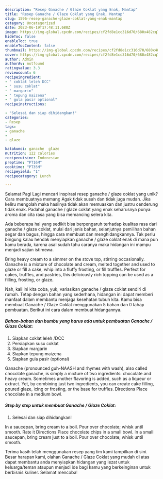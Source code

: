 ```yaml
---
description: "Resep Ganache / Glaze Coklat yang Enak, Mantap"
title: "Resep Ganache / Glaze Coklat yang Enak, Mantap"
slug: 1596-resep-ganache-glaze-coklat-yang-enak-mantap
category: Uncategorized
date: 2023-06-19T17:48:11.688Z
image: https://img-global.cpcdn.com/recipes/cf2fd8e1cc316d70/680x482cq70/ganache-glaze-coklat-foto-resep-utama.jpg
hideToc: false
enableToc: true
enableTocContent: false
thumbnail: https://img-global.cpcdn.com/recipes/cf2fd8e1cc316d70/680x482cq70/ganache-glaze-coklat-foto-resep-utama.jpg
cover: https://img-global.cpcdn.com/recipes/cf2fd8e1cc316d70/680x482cq70/ganache-glaze-coklat-foto-resep-utama.jpg
author: Admin
authorAv: notfound
ratingvalue: 3.3
reviewcount: 6
recipeingredient:
- " coklat leleh DCC"
- " susu coklat"
- " margarin"
- " tepung maizena"
- " gula pasir optional"
recipeinstructions:

- "Selesai dan siap dihidangkan!"
categories:
- Resep
tags:
- ganache
- 
- glaze

katakunci: ganache  glaze 
nutrition: 122 calories
recipecuisine: Indonesian
preptime: "PT16M"
cooktime: "PT35M"
recipeyield: "1"
recipecategory: Lunch

---
```



Selamat Pagi Lagi mencari inspirasi resep ganache / glaze coklat yang unik? Cara membuatnya memang Agak tidak susah dan tidak juga mudah. Jika keliru mengolah maka hasilnya tidak akan memuaskan dan justru cenderung tidak enak. Padahal ganache / glaze coklat yang enak seharusnya punya aroma dan cita rasa yang bisa memancing selera kita.


Ada beberapa hal yang sedikit bisa berpengaruh terhadap kualitas rasa dari ganache / glaze coklat, mulai dari jenis bahan, selanjutnya pemilihan bahan segar dan bagus, hingga cara membuat dan menghidangkannya. Tak perlu bingung kalau hendak menyiapkan ganache / glaze coklat enak di mana pun kamu berada, karena asal sudah tahu caranya maka hidangan ini mampu menjadi sajian istimewa.

Bring heavy cream to a simmer on the stove top, stirring occasionally. Ganache is a mixture of chocolate and cream, melted together and used to glaze or fill a cake, whip into a fluffy frosting, or fill truffles. Perfect for cakes, truffles, and pastries, this deliciously rich topping can be used as a filling, frosting, or glaze.


Nah, kali ini kita coba, yuk, variasikan ganache / glaze coklat sendiri di rumah. Tetap dengan bahan yang sederhana, hidangan ini dapat memberi manfaat dalam membantu menjaga kesehatan tubuh kita. Kamu bisa membuat Ganache / Glaze Coklat menggunakan 5 bahan dan 0 tahap pembuatan. Berikut ini cara dalam membuat hidangannya.

<!--inarticleads1-->

##### Bahan-bahan dan bumbu yang harus ada untuk pembuatan Ganache / Glaze Coklat:

1. Siapkan  coklat leleh /DCC
1. Persiapkan  susu coklat
1. Siapkan  margarin
1. Siapkan  tepung maizena
1. Siapkan  gula pasir (optional)


Ganache (pronounced guh-NAASH and rhymes with wash), also called chocolate ganache, is simply a mixture of two ingredients: chocolate and heavy cream. Sometimes another flavoring is added, such as a liqueur or extract. Yet, by combining just two ingredients, you can create cake filling, poured glaze, icing or frosting, or the base for truffles. Directions Place chocolate in a medium bowl. 

<!--inarticleads2-->

##### Step by step untuk membuat Ganache / Glaze Coklat:


1. Selesai dan siap dihidangkan!

In a saucepan, bring cream to a boil. Pour over chocolate; whisk until smooth. Rate it Directions Place chocolate chips in a small bowl. In a small saucepan, bring cream just to a boil. Pour over chocolate; whisk until smooth. 

Terima kasih telah menggunakan resep yang tim kami tampilkan di sini. Besar harapan kami, olahan Ganache / Glaze Coklat yang mudah di atas dapat membantu anda menyiapkan hidangan yang lezat untuk keluarga/teman ataupun menjadi ide bagi kamu yang berkeinginan untuk berbisnis kuliner. Selamat mencoba!
